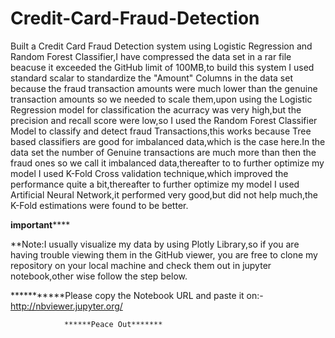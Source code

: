 # Credit-Card-Fraud-Detection
Built a Credit Card Fraud Detection system using Logistic Regression and Random Forest Classifier,I have compressed the data set in a rar file beacuse it exceeded the GitHub limit of 100MB,to build this system I used standard scalar to standardize the "Amount" Columns in the data set because the fraud transaction amounts were much lower than the genuine transaction amounts so we needed to scale them,upon using the Logistic Regression model for classification the acurracy was very high,but the precision and recall score were low,so I used the Random Forest Classifier Model to classify and detect fraud Transactions,this works because Tree based classifiers are good for imbalanced data,which is the case here.In the data set the number of Genuine transactions are much more than then the fraud ones so we call it imbalanced data,thereafter to to further optimize my model I used K-Fold Cross validation technique,which improved the performance quite a bit,thereafter to further optimize my model I used Artificial Neural Network,it performed very good,but did not help much,the K-Fold estimations were found to be better.

 ********important************
 
 
**Note:I usually visualize my data by using Plotly Library,so if you are having trouble viewing them in the GitHub viewer, you are free to clone my repository on your local machine and check them out in jupyter notebook,other wise follow the step below.

***********Please copy the Notebook URL and paste it on:-http://nbviewer.jupyter.org/

                ******Peace Out*******

